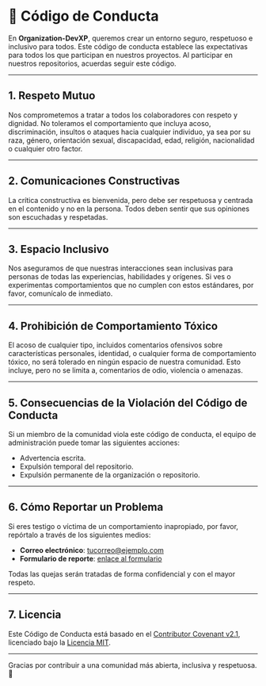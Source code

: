 # 📜 Código de Conducta

En **Organization-DevXP**, queremos crear un entorno seguro, respetuoso e inclusivo para todos. Este código de conducta establece las expectativas para todos los que participan en nuestros proyectos. Al participar en nuestros repositorios, acuerdas seguir este código.

---

## 1. **Respeto Mutuo**

Nos comprometemos a tratar a todos los colaboradores con respeto y dignidad. No toleramos el comportamiento que incluya acoso, discriminación, insultos o ataques hacia cualquier individuo, ya sea por su raza, género, orientación sexual, discapacidad, edad, religión, nacionalidad o cualquier otro factor.

---

## 2. **Comunicaciones Constructivas**

La crítica constructiva es bienvenida, pero debe ser respetuosa y centrada en el contenido y no en la persona. Todos deben sentir que sus opiniones son escuchadas y respetadas.

---

## 3. **Espacio Inclusivo**

Nos aseguramos de que nuestras interacciones sean inclusivas para personas de todas las experiencias, habilidades y orígenes. Si ves o experimentas comportamientos que no cumplen con estos estándares, por favor, comunícalo de inmediato.

---

## 4. **Prohibición de Comportamiento Tóxico**

El acoso de cualquier tipo, incluidos comentarios ofensivos sobre características personales, identidad, o cualquier forma de comportamiento tóxico, no será tolerado en ningún espacio de nuestra comunidad. Esto incluye, pero no se limita a, comentarios de odio, violencia o amenazas.

---

## 5. **Consecuencias de la Violación del Código de Conducta**

Si un miembro de la comunidad viola este código de conducta, el equipo de administración puede tomar las siguientes acciones:

- Advertencia escrita.
- Expulsión temporal del repositorio.
- Expulsión permanente de la organización o repositorio.

---

## 6. **Cómo Reportar un Problema**

Si eres testigo o víctima de un comportamiento inapropiado, por favor, repórtalo a través de los siguientes medios:

- **Correo electrónico**: [tucorreo@ejemplo.com](mailto:tucorreo@ejemplo.com)
- **Formulario de reporte**: [enlace al formulario](#)

Todas las quejas serán tratadas de forma confidencial y con el mayor respeto.

---

## 7. **Licencia**

Este Código de Conducta está basado en el [Contributor Covenant v2.1](https://www.contributor-covenant.org/version/2/1/code_of_conduct/), licenciado bajo la [Licencia MIT](#).

---

Gracias por contribuir a una comunidad más abierta, inclusiva y respetuosa. 🌟
